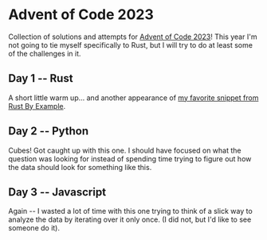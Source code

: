 # Advent of Code 2023

Collection of solutions and attempts for [Advent of Code 2023](https://adventofcode.com/)! This year I'm not going to tie myself specifically to Rust, but I will try to do at least some of the challenges in it. 


## Day 1 -- Rust
A short little warm up... and another appearance of [my favorite snippet from Rust By Example](https://doc.rust-lang.org/rust-by-example/std_misc/file/read_lines.html).

## Day 2 -- Python
Cubes! Got caught up with this one. I should have focused on what the question was looking for instead of spending time trying to figure out how the data should look for something like this.

## Day 3 -- Javascript
Again -- I wasted a lot of time with this one trying to think of a slick way to analyze the data by iterating over it only once. (I did not, but I'd like to see someone do it).
